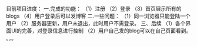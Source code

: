 目前项目进度：
一.完成的功能：
（1）注册
（2）登录
（3）首页展示所有的blogs
（4）用户登录后可以发博客
二.一些问题：
（1）同一浏览器只能登陆一个用户
（2）服务器更新，用户未退出，此时用户不需登录。
三、后续
（1）各个界面UI的完善，对登录信息进行控制
（2）用户自己发的blog可以在自己页面看到。
	。。。
